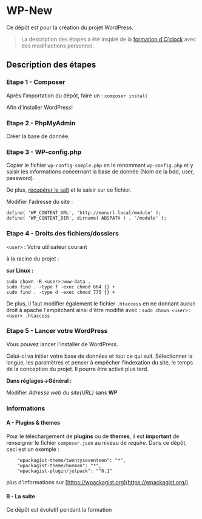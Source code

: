 # WP-New

Ce dépôt est pour la création du projet WordPress.

> La description des étapes a été inspiré de la [formation d'O'clock](https://oclock.io) avec des modifiactions personnel.

## Description des étapes

### Etape 1 - Composer

Après l'importation du dépôt, faire un : `composer install`

Afin d'installer WordPress!

### Etape 2 - PhpMyAdmin

Créer la base de donnée.

### Etape 3 - WP-config.php

Copier le fichier `wp-config-sample.php` en le renommant `wp-config.php` et y saisir les informations concernant la base de donnée (Nom de la bdd, user, password).

De plus, [récupérer le salt](https://api.wordpress.org/secret-key/1.1/salt/) et le saisir sur ce fichier.

Modifier l'adresse du site :

```
define( 'WP_CONTENT_URL', 'http://monurl.local/module' );
define( 'WP_CONTENT_DIR', dirname( ABSPATH ) . '/module' );
```

### Etape 4 - Droits des fichiers/dossiers

`<user>` : Votre utilisateur courant

à la racine du projet :

**sur Linux :**
```
sudo chown -R <user>:www-data .
sudo find . -type f -exec chmod 664 {} +
sudo find . -type d -exec chmod 775 {} +
``` 
De plus, il faut modifier également le fichier `.htaccess` en ne donnant aucun droit à apache l'empêchant ainsi d'être modifié avec : `sudo chown <user>:<user> .htaccess`


### Etape 5 - Lancer votre WordPress

Vous pouvez lancer l'installer de WordPress.

Celui-ci va initier votre base de données et tout ce qui suit. Sélectionner la langue, les paramètres et penser à empêcher l'indexation du site, le temps de la conception du projet. Il pourra être activé plus tard.

**Dans réglages->Général :**

Modifier *Adresse web du site(URL)* sans **WP**

### Informations

#### A - Plugins & themes

Pour le téléchargement de **plugins** ou de **themes**, il est **important** de renseigner le fichier `composer.json` au niveau de *require*. 
Dans ce dépôt, ceci est un exemple :
```
    "wpackagist-theme/twentyseventeen": "*",
    "wpackagist-theme/hueman": "*",
    "wpackagist-plugin/jetpack": "^6.1"
```
plus d'informations sur [https://wpackagist.org](https://wpackagist.org/)

#### B - La suite

Ce dépôt est évolutif pendant la formation